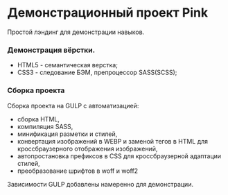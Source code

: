 # Демонстрационный проект Pink

Простой лэндинг для демонстрации навыков. 

### Демонстрация вёрстки.
- HTML5 - семантическая верстка;
- CSS3 - следование БЭМ, препроцессор SASS(SCSS);

### Сборка проекта
Сборка проекта на GULP c автоматизацией: 
- сборка HTML, 
- компиляция SASS,
- минификация разметки и стилей, 
- конвертация изображений в WEBP и заменой тегов в HTML для кроссбраузерного отображения изображений,
- автопростановка префиксов в CSS для кроссбраузерной адаптации стилей,
- преобразование шрифтов в woff и woff2

Зависимости GULP добавлены намеренно для демонстрации.